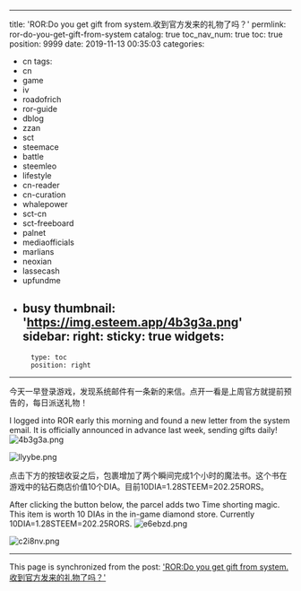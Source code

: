 
---
title: 'ROR:Do you get gift from system.收到官方发来的礼物了吗？'
permlink: ror-do-you-get-gift-from-system
catalog: true
toc_nav_num: true
toc: true
position: 9999
date: 2019-11-13 00:35:03
categories:
- cn
tags:
- cn
- game
- iv
- roadofrich
- ror-guide
- dblog
- zzan
- sct
- steemace
- battle
- steemleo
- lifestyle
- cn-reader
- cn-curation
- whalepower
- sct-cn
- sct-freeboard
- palnet
- mediaofficials
- marlians
- neoxian
- lassecash
- upfundme
- busy
thumbnail: 'https://img.esteem.app/4b3g3a.png'
sidebar:
    right:
        sticky: true
widgets:
    -
        type: toc
        position: right
---


今天一早登录游戏，发现系统邮件有一条新的来信。点开一看是上周官方就提前预告的，每日派送礼物！

I logged into ROR early this morning and found a new letter from the system email. It is officially announced in advance last week, sending gifts daily!
![4b3g3a.png](https://img.esteem.app/4b3g3a.png)

![llyybe.png](https://img.esteem.app/llyybe.png)

点击下方的按钮收妥之后，包裹增加了两个瞬间完成1个小时的魔法书。这个书在游戏中的钻石商店价值10个DIA。目前10DIA=1.28STEEM=202.25RORS。

After clicking the button below, the parcel adds two Time shorting magic. This item is worth 10 DIAs in the in-game diamond store. Currently 10DIA=1.28STEEM=202.25RORS.
![e6ebzd.png](https://img.esteem.app/e6ebzd.png)

![c2i8nv.png](https://img.esteem.app/c2i8nv.png)

- - -

This page is synchronized from the post: ['ROR:Do you get gift from system.收到官方发来的礼物了吗？'](https://steemit.com/@m18207319997/ror-do-you-get-gift-from-system)
